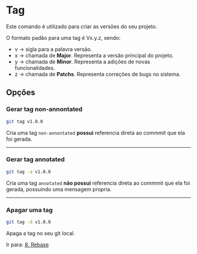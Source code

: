 # Tag

Este comando é utilizado para criar as versões do seu projeto.

O formato padão para uma tag é Vx.y.z, sendo:

* v -> sigla para a palavra versão.
* x -> chamada de **Major**. Representa a versão principal do projeto.
* y -> chamada de **Minor**. Representa a adições de novas funcionalidades.
* z -> chamada de **Patchs**. Representa correções de bugs no sistema.

## Opções

### Gerar tag non-annontated

```sh
git tag v1.0.0
```

Cria uma tag `non-annontated` **possui** referencia direta ao commmit que ela foi gerada.

---

### Gerar tag annotated

```sh
git tag -a v1.0.0
```

Cria uma tag `annotated` **não possui** referencia direta ao commmit que ela foi gerada, possuindo uma mensagem propria.

---

### Apagar uma tag

```sh
git tag -d v1.0.0
```

Apaga a tag no seu git local.

Ir para: [8. Rebase](rebase.md)